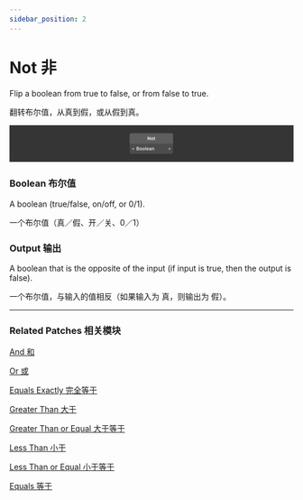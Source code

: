 ```yaml
---
sidebar_position: 2
---
```


# Not 非

Flip a boolean from true to false, or from false to true.

翻转布尔值，从真到假，或从假到真。

![Image](./../../static/img/docs/Logic/not.png)

### Boolean 布尔值

A boolean (true/false, on/off, or 0/1).

一个布尔值（真／假、开／关、0／1）

### Output 输出

A boolean that is the opposite of the input (if input is true, then the output is false).

一个布尔值，与输入的值相反（如果输入为 真，则输出为 假）。

------

### Related Patches 相关模块

[And 和](./And.md)

[Or 或](./Or.md)

[Equals Exactly 完全等于](./Equals%20Exactly.md)

[Greater Than 大于](./Greater%20Than.md)

[Greater Than or Equal 大于等于](./Greater%20Than%20or%20Equal.md)

[Less Than 小于](./Less%20Than.md)

[Less Than or Equal 小于等于](./Less%20Than%20or%20Equal.md)

[Equals 等于](./Equals.md)
